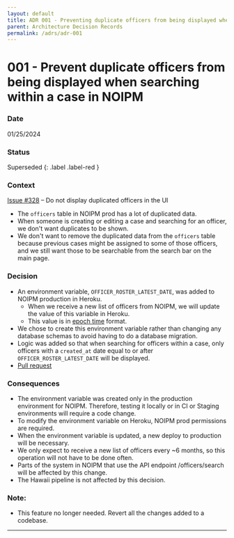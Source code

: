 ```yaml
---
layout: default
title: ADR 001 - Preventing duplicate officers from being displayed when searching within a case in NOIPM
parent: Architecture Decision Records
permalink: /adrs/adr-001
---
```


# 001 - Prevent duplicate officers from being displayed when searching within a case in NOIPM

### Date

01/25/2024

### Status

Superseded
{: .label .label-red }

### Context

[Issue #328](https://github.com/PublicDataWorks/complaint-manager/issues/328) – Do not display duplicated officers in the UI

- The `officers` table in NOIPM prod has a lot of duplicated data.
- When someone is creating or editing a case and searching for an officer, we don't want duplicates to be shown.
- We don't want to remove the duplicated data from the `officers` table because previous cases might be assigned to some of those officers, and we still want those to be searchable from the search bar on the main page.

### Decision

- An environment variable, `OFFICER_ROSTER_LATEST_DATE`,  was added to NOIPM production in Heroku.
  - When we receive a new list of officers from NOIPM, we will update the value of this variable in Heroku.
  - This value is in [epoch time](https://www.epochconverter.com/#:~:text=What%20is%20epoch%20time%3F,01T00%3A00%3A00Z%29.) format.
- We chose to create this environment variable rather than changing any database schemas to avoid having to do a database migration.
- Logic was added so that when searching for officers within a case, only officers with a `created_at` date equal to or after `OFFICER_ROSTER_LATEST_DATE` will be displayed.
- [Pull request](https://github.com/PublicDataWorks/complaint-manager/pull/453)

### Consequences

- The environment variable was created only in the production environment for NOIPM. Therefore, testing it locally or in CI or Staging environments will require a code change.
- To modify the environment variable on Heroku, NOIPM prod permissions are required.
- When the environment variable is updated, a new deploy to production will be necessary.
- We only expect to receive a new list of officers every ~6 months, so this operation will not have to be done often.
- Parts of the system in NOIPM that use the API endpoint /officers/search will be affected by this change.
- The Hawaii pipeline is not affected by this decision.


 ### Note: 
 
 - This feature no longer needed. Revert all the changes added to a codebase. 
 
---